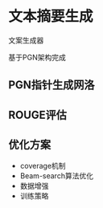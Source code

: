 # 文本摘要生成

文案生成器

基于PGN架构完成

## PGN指针生成网洛

## ROUGE评估

## 优化方案
* coverage机制
* Beam-search算法优化
* 数据增强
* 训练策略